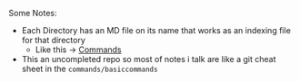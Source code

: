 Some Notes:

- Each Directory has an MD file on its name that works as an indexing file for that directory
	- Like this -> [Commands](Commands/Commands.md)
-  This an uncompleted repo so most of notes i talk are like a git cheat sheet in the `commands/basiccommands`

